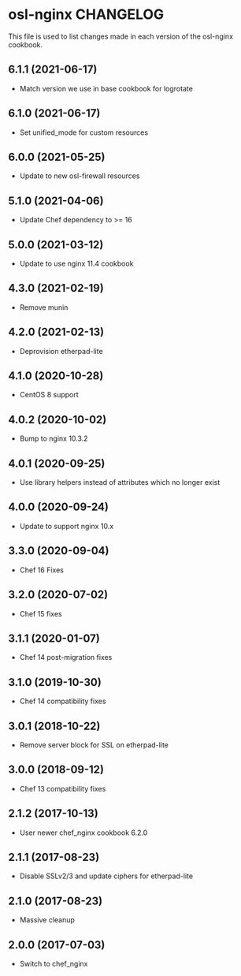 osl-nginx CHANGELOG
===================

This file is used to list changes made in each version of the
osl-nginx cookbook.

6.1.1 (2021-06-17)
------------------
- Match version we use in base cookbook for logrotate

6.1.0 (2021-06-17)
------------------
- Set unified_mode for custom resources

6.0.0 (2021-05-25)
------------------
- Update to new osl-firewall resources

5.1.0 (2021-04-06)
------------------
- Update Chef dependency to >= 16

5.0.0 (2021-03-12)
------------------
- Update to use nginx 11.4 cookbook

4.3.0 (2021-02-19)
------------------
- Remove munin

4.2.0 (2021-02-13)
------------------
- Deprovision etherpad-lite

4.1.0 (2020-10-28)
------------------
- CentOS 8 support

4.0.2 (2020-10-02)
------------------
- Bump to nginx 10.3.2

4.0.1 (2020-09-25)
------------------
- Use library helpers instead of attributes which no longer exist

4.0.0 (2020-09-24)
------------------
- Update to support nginx 10.x

3.3.0 (2020-09-04)
------------------
- Chef 16 Fixes

3.2.0 (2020-07-02)
------------------
- Chef 15 fixes

3.1.1 (2020-01-07)
------------------
- Chef 14 post-migration fixes

3.1.0 (2019-10-30)
------------------
- Chef 14 compatibility fixes

3.0.1 (2018-10-22)
------------------
- Remove server block for SSL on etherpad-lite

3.0.0 (2018-09-12)
------------------
- Chef 13 compatibility fixes

2.1.2 (2017-10-13)
------------------
- User newer chef_nginx cookbook 6.2.0

2.1.1 (2017-08-23)
------------------
- Disable SSLv2/3 and update ciphers for etherpad-lite

2.1.0 (2017-08-23)
------------------
- Massive cleanup

2.0.0 (2017-07-03)
------------------
- Switch to chef_nginx

